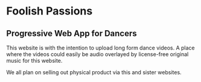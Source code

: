 # Foolish Passions

## Progressive Web App for Dancers

This website is with the intention to upload long form dance videos. A place where the videos could easily be audio overlayed by license-free original music for this website.

We all plan on selling out physical product via this and sister websites.
